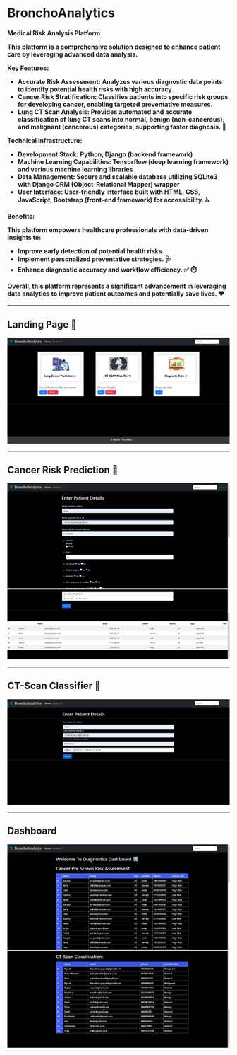 # BronchoAnalytics
<h4>Medical Risk Analysis Platform

This platform is a comprehensive solution designed to enhance patient care by leveraging advanced data analysis.

**Key Features:**

* **Accurate Risk Assessment:** Analyzes various diagnostic data points to identify potential health risks with high accuracy.  
* **Cancer Risk Stratification:** Classifies patients into specific risk groups for developing cancer, enabling targeted preventative measures. 
* **Lung CT Scan Analysis:** Provides automated and accurate classification of lung CT scans into normal, benign (non-cancerous), and malignant (cancerous) categories, supporting faster diagnosis. 🩻

**Technical Infrastructure:**

* **Development Stack:** Python, Django (backend framework)  
* **Machine Learning Capabilities:** Tensorflow (deep learning framework) and various machine learning libraries  
* **Data Management:** Secure and scalable database utilizing SQLite3 with Django ORM (Object-Relational Mapper) wrapper  
* **User Interface:** User-friendly interface built with HTML, CSS, JavaScript, Bootstrap (front-end framework) for accessibility.    ♿

**Benefits:**

This platform empowers healthcare professionals with data-driven insights to:

* Improve early detection of potential health risks.   
* Implement personalized preventative strategies. 🩺
* Enhance diagnostic accuracy and workflow efficiency.   ✅ ⏱️

**Overall, this platform represents a significant advancement in leveraging data analytics to improve patient outcomes and potentially save lives.  ❤️**

</h4>
<hr />
<h2>Landing Page 🚀</h2>
<img src=https://github.com/capybara-brain346/stunning-disco/blob/main/Screenshots/Landing_Page.png>

<hr />
<h2>Cancer Risk Prediction 🔮</h2>
<img src=https://github.com/capybara-brain346/stunning-disco/blob/main/Screenshots/Patient_Risk_Classifier.png>
<img src=https://github.com/capybara-brain346/stunning-disco/blob/main/Screenshots/Patient_Risk_Results.png>

<hr/>
<h2>CT-Scan Classifier 🩻</h2>
<img src=https://github.com/capybara-brain346/stunning-disco/blob/main/Screenshots/CTScan_Classification.png>

<hr/>
<h2>Dashboard</h2>
<img src=https://github.com/capybara-brain346/stunning-disco/blob/main/Screenshots/Results_Dashboard.png>
<img src=https://github.com/capybara-brain346/stunning-disco/blob/main/Screenshots/Results_Dashboard_CTScan.png>
